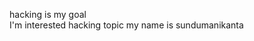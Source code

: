 hacking is my goal  
I'm interested hacking topic
my name is sundumanikanta

<!---
sundumanikanta/sundumanikanta is a ✨ special ✨ repository because its `README.md` (this file) appears on your GitHub profile.
You can click the Preview link to take a look at your changes.
--->
